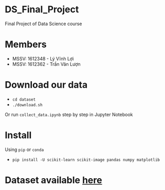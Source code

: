 # DS_Final_Project
Final Project of Data Science course

# Members
- MSSV: 1612348 - Lý Vĩnh Lợi
- MSSV: 1612362 - Trần Văn Lượn

# Download our data
- `cd dataset`
- `./download.sh`

Or run `collect_data.ipynb` step by step in Jupyter Notebook

# Install
Using `pip` or `conda`
- `pip install -U scikit-learn scikit-image pandas numpy matplotlib`
# Dataset available [here](https://drive.google.com/drive/folders/1nWOcF_iKTXeoLdDJdT8oTmxQM0OrJqaA?usp=sharing)
